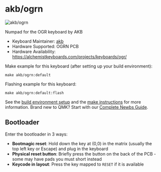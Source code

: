 # akb/ogrn

![akb/ogrn](https://i.imgur.com/qbolyMa.png)

Numpad for the OGR keyboard by AKB

* Keyboard Maintainer: [akb](https://alchemistkeyboards.com/)
* Hardware Supported: OGRN PCB
* Hardware Availability: https://alchemistkeyboards.com/projects/keyboards/ogr/

Make example for this keyboard (after setting up your build environment):

    make akb/ogrn:default

Flashing example for this keyboard:

    make akb/ogrn:default:flash

See the [build environment setup](https://docs.qmk.fm/#/getting_started_build_tools) and the [make instructions](https://docs.qmk.fm/#/getting_started_make_guide) for more information. Brand new to QMK? Start with our [Complete Newbs Guide](https://docs.qmk.fm/#/newbs).

## Bootloader

Enter the bootloader in 3 ways:

* **Bootmagic reset**: Hold down the key at (0,0) in the matrix (usually the top left key or Escape) and plug in the keyboard
* **Physical reset button**: Briefly press the button on the back of the PCB - some may have pads you must short instead
* **Keycode in layout**: Press the key mapped to `RESET` if it is available
